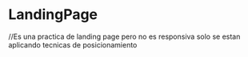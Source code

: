 # LandingPage
//Es una practica de landing page pero no es responsiva solo se estan aplicando tecnicas de posicionamiento
